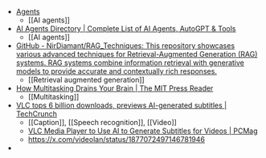 - [Agents](https://huyenchip.com//2025/01/07/agents.html)
	- [[AI agents]]
- [AI Agents Directory | Complete List of AI Agents, AutoGPT & Tools](https://aiagentportal.io/)
	- [[AI agents]]
- [GitHub - NirDiamant/RAG_Techniques: This repository showcases various advanced techniques for Retrieval-Augmented Generation (RAG) systems. RAG systems combine information retrieval with generative models to provide accurate and contextually rich responses.](https://github.com/NirDiamant/RAG_Techniques)
	- [[Retrieval augmented generation]]
- [How Multitasking Drains Your Brain | The MIT Press Reader](https://thereader.mitpress.mit.edu/how-multitasking-drains-your-brain/)
	- [[Multitasking]]
- [VLC tops 6 billion downloads, previews AI-generated subtitles | TechCrunch](https://techcrunch.com/2025/01/09/vlc-tops-6-billion-downloads-previews-ai-generated-subtitles/)
	- [[Caption]], [[Speech recognition]], [[Video]]
	- [VLC Media Player to Use AI to Generate Subtitles for Videos | PCMag](https://www.pcmag.com/news/vlc-media-player-to-use-ai-to-generate-subtitles-for-videos)
	- https://x.com/videolan/status/1877072497146781946
-